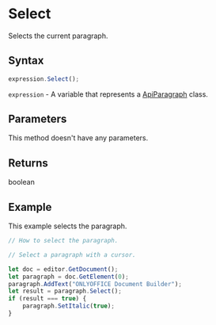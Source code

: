 # Select

Selects the current paragraph.

## Syntax

```javascript
expression.Select();
```

`expression` - A variable that represents a [ApiParagraph](../ApiParagraph.md) class.

## Parameters

This method doesn't have any parameters.

## Returns

boolean

## Example

This example selects the paragraph.

```javascript editor-docx
// How to select the paragraph.

// Select a paragraph with a cursor.

let doc = editor.GetDocument();
let paragraph = doc.GetElement(0);
paragraph.AddText("ONLYOFFICE Document Builder");
let result = paragraph.Select();
if (result === true) {
	paragraph.SetItalic(true);
}
```
